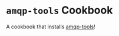 `amqp-tools` Cookbook
=====================

A cookbook that installs [amqp-tools](https://github.com/modcloth/amqp-tools)!
